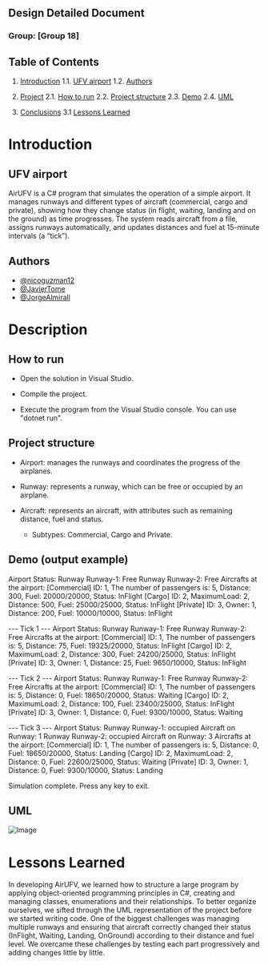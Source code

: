
## Design Detailed Document

### Group: [Group 18]

## Table of Contents

1. [Introduction](#introduction)
   1.1. [UFV airport](#UFV-airport)
   1.2. [Authors](#Authors)
   
2. [Project](#description)
   2.1. [How to run](#How-to-run)
   2.2. [Project structure](#Project-structure)
   2.3. [Demo](#Demo-(output-example))
   2.4. [UML](#UML)
3. [Conclusions](#conclusions)
   3.1 [Lessons Learned](#Lessons-Learned) 
   
   
# Introduction

## UFV airport

AirUFV is a C# program that simulates the operation of a simple airport. It manages runways and different types of aircraft (commercial, cargo and private), showing how they change status (in flight, waiting, landing and on the ground) as time progresses.
The system reads aircraft from a file, assigns runways automatically, and updates distances and fuel at 15-minute intervals (a “tick”).


## Authors

- [@nicoguzman12](https://github.com/nicoguzman12)
- [@JavierTome](https://github.com/JavierTome)
- [@JorgeAlmirall](https://github.com/JorgeAlmirall)

# Description
## How to run
- Open the solution in Visual Studio.

- Compile the project.

- Execute the program from the Visual Studio console. You can use "dotnet run".

## Project structure
- Airport: manages the runways and coordinates the progress of the airplanes.

- Runway: represents a runway, which can be free or occupied by an airplane.

- Aircraft: represents an aircraft, with attributes such as remaining distance, fuel and status.

    - Subtypes: Commercial, Cargo and Private.



## Demo (output example)

Airport Status:
Runway Runway-1: Free
Runway Runway-2: Free
Aircrafts at the airport:
[Commercial] ID: 1, The number of passengers is: 5, Distance: 300, Fuel: 20000/20000, Status: InFlight
[Cargo] ID: 2, MaximumLoad: 2, Distance: 500, Fuel: 25000/25000, Status: InFlight
[Private] ID: 3, Owner: 1, Distance: 200, Fuel: 10000/10000, Status: InFlight

--- Tick 1 ---
Airport Status:
Runway Runway-1: Free
Runway Runway-2: Free
Aircrafts at the airport:
[Commercial] ID: 1, The number of passengers is: 5, Distance: 75, Fuel: 19325/20000, Status: InFlight
[Cargo] ID: 2, MaximumLoad: 2, Distance: 300, Fuel: 24200/25000, Status: InFlight
[Private] ID: 3, Owner: 1, Distance: 25, Fuel: 9650/10000, Status: InFlight

--- Tick 2 ---
Airport Status:
Runway Runway-1: Free
Runway Runway-2: Free
Aircrafts at the airport:
[Commercial] ID: 1, The number of passengers is: 5, Distance: 0, Fuel: 18650/20000, Status: Waiting
[Cargo] ID: 2, MaximumLoad: 2, Distance: 100, Fuel: 23400/25000, Status: InFlight
[Private] ID: 3, Owner: 1, Distance: 0, Fuel: 9300/10000, Status: Waiting

--- Tick 3 ---
Airport Status:
Runway Runway-1: occupied
Aircraft on Runway: 1
Runway Runway-2: occupied
Aircraft on Runway: 3
Aircrafts at the airport:
[Commercial] ID: 1, The number of passengers is: 5, Distance: 0, Fuel: 18650/20000, Status: Landing
[Cargo] ID: 2, MaximumLoad: 2, Distance: 0, Fuel: 22600/25000, Status: Waiting
[Private] ID: 3, Owner: 1, Distance: 0, Fuel: 9300/10000, Status: Landing

Simulation complete. Press any key to exit.


## UML

![Image](https://github.com/user-attachments/assets/e28992d1-c8b7-4d2b-bd74-98a990918818)
# Lessons Learned

In developing AirUFV, we learned how to structure a large program by applying object-oriented programming principles in C#, creating and managing classes, enumerations and their relationships. To better organize ourselves, we sifted through the UML representation of the project before we started writing code.
One of the biggest challenges was managing multiple runways and ensuring that aircraft correctly changed their status (InFlight, Waiting, Landing, OnGround) according to their distance and fuel level.
We overcame these challenges by testing each part progressively and adding changes little by little. 



